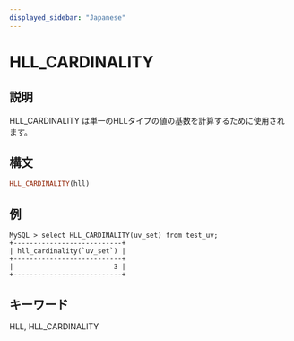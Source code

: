 ```yaml
---
displayed_sidebar: "Japanese"
---
```


# HLL_CARDINALITY

## 説明

HLL_CARDINALITY は単一のHLLタイプの値の基数を計算するために使用されます。

## 構文

```Haskell
HLL_CARDINALITY(hll)
```

## 例

```plain text
MySQL > select HLL_CARDINALITY(uv_set) from test_uv;
+---------------------------+
| hll_cardinality(`uv_set`) |
+---------------------------+
|                         3 |
+---------------------------+
```

## キーワード

HLL, HLL_CARDINALITY